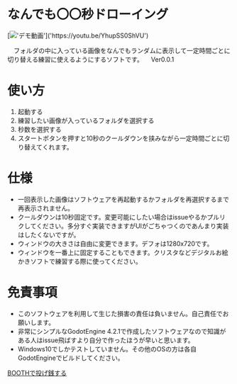# なんでも〇〇秒ドローイング

[!['デモ動画']('https://github.com/SirakabaBiome/Nandemo_Drawing_Practise/blob/main/demo_pic/Godot_v4.2.1-stable_win64_pYuPNW2aRa.png?raw=true')]('https://youtu.be/YhupSS0ShVU')

　フォルダの中に入っている画像をなんでもランダムに表示して一定時間ごとに切り替える練習に使えるようにするソフトです。
　Ver0.0.1

# 使い方
1. 起動する
2. 練習したい画像が入っているフォルダを選択する
3. 秒数を選択する
4. スタートボタンを押すと10秒のクールダウンを挟みながら一定時間ごとに切り替えてくれます。

# 仕様
- 一回表示した画像はソフトウェアを再起動するかフォルダを再選択するまで再表示されません。
- クールダウンは10秒固定です。変更可能にしたい場合はissueやるかプルリクしてください。多分すぐ実装できますがUIがごちゃつくのであんまり実装はしたくないですが。
- ウィンドウの大きさは自由に変更できます。デフォは1280x720です。
- ウィンドウを一番上に固定することもできます。クリスタなどデジタルお絵かきソフトで練習する際に使ってください。

# 免責事項
- このソフトウェアを利用して生じた損害の責任は負いません。自己責任でお願いします。
- 非常にシンプルなGodotEngine 4.2.1で作成したソフトウェアなので知識がある人はissue飛ばすより自分で作ったほうが早いと思います。
- Windows10でしかテストしていません。その他のOSの方は各自GodotEngineでビルドしてください。

[BOOTHで投げ銭する](https://sirakababiome.booth.pm/items/5467597)